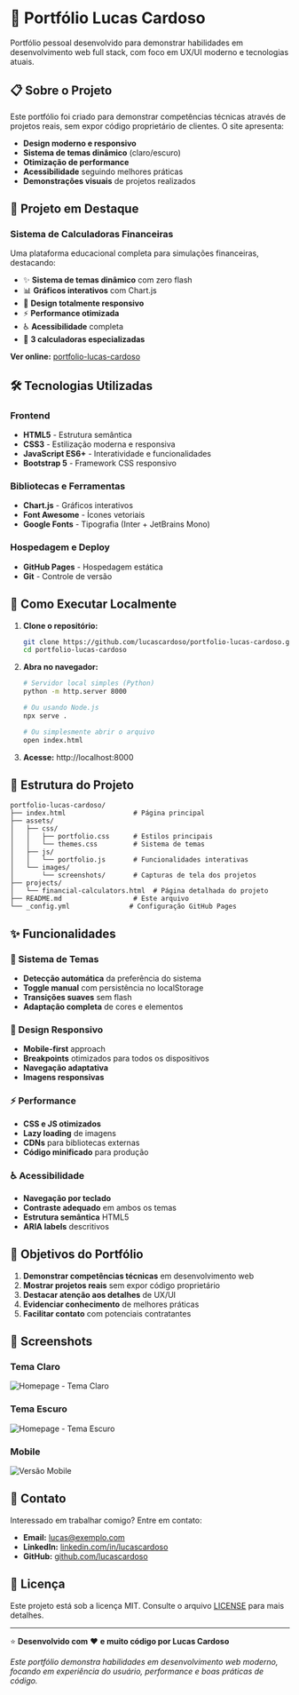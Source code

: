 # 🚀 Portfólio Lucas Cardoso

Portfólio pessoal desenvolvido para demonstrar habilidades em desenvolvimento web full stack, com foco em UX/UI moderno e tecnologias atuais.

## 📋 Sobre o Projeto

Este portfólio foi criado para demonstrar competências técnicas através de projetos reais, sem expor código proprietário de clientes. O site apresenta:

- **Design moderno e responsivo**
- **Sistema de temas dinâmico** (claro/escuro)
- **Otimização de performance**
- **Acessibilidade** seguindo melhores práticas
- **Demonstrações visuais** de projetos realizados

## 🎯 Projeto em Destaque

### Sistema de Calculadoras Financeiras
Uma plataforma educacional completa para simulações financeiras, destacando:

- ✨ **Sistema de temas dinâmico** com zero flash
- 📊 **Gráficos interativos** com Chart.js
- 📱 **Design totalmente responsivo**
- ⚡ **Performance otimizada**
- ♿ **Acessibilidade** completa
- 🧮 **3 calculadoras especializadas**

**Ver online:** [portfolio-lucas-cardoso](https://lucasdoreac.github.io/portfolio-lucas-cardoso)

## 🛠️ Tecnologias Utilizadas

### Frontend
- **HTML5** - Estrutura semântica
- **CSS3** - Estilização moderna e responsiva
- **JavaScript ES6+** - Interatividade e funcionalidades
- **Bootstrap 5** - Framework CSS responsivo

### Bibliotecas e Ferramentas
- **Chart.js** - Gráficos interativos
- **Font Awesome** - Ícones vetoriais
- **Google Fonts** - Tipografia (Inter + JetBrains Mono)

### Hospedagem e Deploy
- **GitHub Pages** - Hospedagem estática
- **Git** - Controle de versão

## 🚀 Como Executar Localmente

1. **Clone o repositório:**
   ```bash
   git clone https://github.com/lucascardoso/portfolio-lucas-cardoso.git
   cd portfolio-lucas-cardoso
   ```

2. **Abra no navegador:**
   ```bash
   # Servidor local simples (Python)
   python -m http.server 8000
   
   # Ou usando Node.js
   npx serve .
   
   # Ou simplesmente abrir o arquivo
   open index.html
   ```

3. **Acesse:** http://localhost:8000

## 📁 Estrutura do Projeto

```
portfolio-lucas-cardoso/
├── index.html                 # Página principal
├── assets/
│   ├── css/
│   │   ├── portfolio.css      # Estilos principais
│   │   └── themes.css         # Sistema de temas
│   ├── js/
│   │   └── portfolio.js       # Funcionalidades interativas
│   └── images/
│       └── screenshots/       # Capturas de tela dos projetos
├── projects/
│   └── financial-calculators.html  # Página detalhada do projeto
├── README.md                  # Este arquivo
└── _config.yml               # Configuração GitHub Pages
```

## ✨ Funcionalidades

### 🎨 Sistema de Temas
- **Detecção automática** da preferência do sistema
- **Toggle manual** com persistência no localStorage
- **Transições suaves** sem flash
- **Adaptação completa** de cores e elementos

### 📱 Design Responsivo
- **Mobile-first** approach
- **Breakpoints** otimizados para todos os dispositivos
- **Navegação adaptativa**
- **Imagens responsivas**

### ⚡ Performance
- **CSS e JS otimizados**
- **Lazy loading** de imagens
- **CDNs** para bibliotecas externas
- **Código minificado** para produção

### ♿ Acessibilidade
- **Navegação por teclado**
- **Contraste adequado** em ambos os temas
- **Estrutura semântica** HTML5
- **ARIA labels** descritivos

## 🎯 Objetivos do Portfólio

1. **Demonstrar competências técnicas** em desenvolvimento web
2. **Mostrar projetos reais** sem expor código proprietário
3. **Destacar atenção aos detalhes** de UX/UI
4. **Evidenciar conhecimento** de melhores práticas
5. **Facilitar contato** com potenciais contratantes

## 📸 Screenshots

### Tema Claro
![Homepage - Tema Claro](assets/images/screenshots/homepage-light.png)

### Tema Escuro
![Homepage - Tema Escuro](assets/images/screenshots/homepage-dark.png)

### Mobile
![Versão Mobile](assets/images/screenshots/mobile-responsive.png)

## 🤝 Contato

Interessado em trabalhar comigo? Entre em contato:

- **Email:** lucas@exemplo.com
- **LinkedIn:** [linkedin.com/in/lucascardoso](https://linkedin.com/in/lucascardoso)
- **GitHub:** [github.com/lucascardoso](https://github.com/lucascardoso)

## 📄 Licença

Este projeto está sob a licença MIT. Consulte o arquivo [LICENSE](LICENSE) para mais detalhes.

---

⭐ **Desenvolvido com** ❤️ **e muito código por Lucas Cardoso**

*Este portfólio demonstra habilidades em desenvolvimento web moderno, focando em experiência do usuário, performance e boas práticas de código.*
